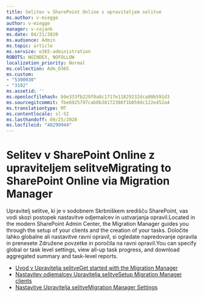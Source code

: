 ```yaml
---
title: Selitev v SharePoint Online z upraviteljem selitve
ms.author: v-miegge
author: v-miegge
manager: v-cojank
ms.date: 04/21/2020
ms.audience: Admin
ms.topic: article
ms.service: o365-administration
ROBOTS: NOINDEX, NOFOLLOW
localization_priority: Normal
ms.collection: Adm_O365
ms.custom:
- "5300030"
- "3192"
ms.assetid: ''
ms.openlocfilehash: b9e333fb229f0a8c1717e11829232dca80b591d3
ms.sourcegitcommit: fbe6925797cab0b38172386f1b059dc122e452a4
ms.translationtype: MT
ms.contentlocale: sl-SI
ms.lasthandoff: 09/25/2020
ms.locfileid: "48299944"
---
```

# <a name="migrating-to-sharepoint-online-via-migration-manager"></a><span data-ttu-id="9946f-102">Selitev v SharePoint Online z upraviteljem selitve</span><span class="sxs-lookup"><span data-stu-id="9946f-102">Migrating to SharePoint Online via Migration Manager</span></span>

<span data-ttu-id="9946f-103">Upravitelj selitve, ki je v sodobnem Skrbniškem središču SharePoint, vas vodi skozi postopek nastavitve odjemalcev in ustvarjanja opravil.</span><span class="sxs-lookup"><span data-stu-id="9946f-103">Located in the modern SharePoint Admin Center, the Migration Manager guides you through the setup of your clients and the creation of your tasks.</span></span> <span data-ttu-id="9946f-104">Določite lahko globalne ali nastavitve ravni opravil, si ogledate napredovanje opravila in prenesete Združene povzetke in poročila na ravni opravil.</span><span class="sxs-lookup"><span data-stu-id="9946f-104">You can specify global or task level settings, view all-up task progress, and download aggregated summary and task-level reports.</span></span>

* [<span data-ttu-id="9946f-105">Uvod v Upravitelja selitve</span><span class="sxs-lookup"><span data-stu-id="9946f-105">Get started with the Migration Manager</span></span>](https://docs.microsoft.com/sharepointmigration/mm-get-started)
* [<span data-ttu-id="9946f-106">Nastavitev odjemalcev Upravitelja selitve</span><span class="sxs-lookup"><span data-stu-id="9946f-106">Setup Migration Manager clients</span></span>](https://docs.microsoft.com/sharepointmigration/mm-setup-clients)
* [<span data-ttu-id="9946f-107">Nastavitve Upravitelja selitve</span><span class="sxs-lookup"><span data-stu-id="9946f-107">Migration Manager Settings</span></span>](https://docs.microsoft.com/sharepointmigration/mm-settings)
